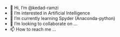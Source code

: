 - 👋 Hi, I’m @kedad-ramzi
- 👀 I’m interested in Artificial Intelligence
- 🌱 I’m currently learning Spyder (Anaconda-python)
- 💞️ I’m looking to collaborate on ...
- 📫 How to reach me ...

<!---
kedad-ramzi/kedad-ramzi is a ✨ special ✨ repository because its `README.md` (this file) appears on your GitHub profile.
You can click the Preview link to take a look at your changes.
--->
